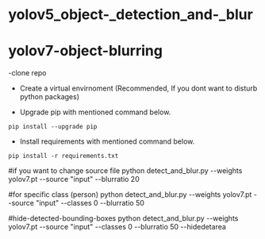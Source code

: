 # yolov5_object-_detection_and-_blur

# yolov7-object-blurring

-clone repo

- Create a virtual envirnoment (Recommended, If you dont want to disturb python packages)

- Upgrade pip with mentioned command below.
```
pip install --upgrade pip
```
- Install requirements with mentioned command below.
```
pip install -r requirements.txt
```

#if you want to change source file
python detect_and_blur.py --weights yolov7.pt --source "input" --blurratio 20

#for specific class (person)
python detect_and_blur.py --weights yolov7.pt --source "input" --classes 0 --blurratio 50

#hide-detected-bounding-boxes
python detect_and_blur.py --weights yolov7.pt --source "input" --classes 0 --blurratio 50 --hidedetarea



